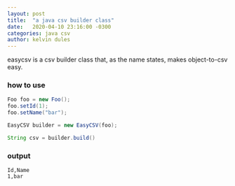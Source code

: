 ```yaml
---
layout: post
title:  "a java csv builder class"
date:   2020-04-10 23:16:00 -0300
categories: java csv
author: kelvin dules
---
```


easycsv is a csv builder class that, as the name states, makes object-to-csv easy.

### how to use

```java
Foo foo = new Foo();
foo.setId(1);
foo.setName("bar");

EasyCSV builder = new EasyCSV(foo);

String csv = builder.build()
```

### output

```
Id,Name
1,bar
```